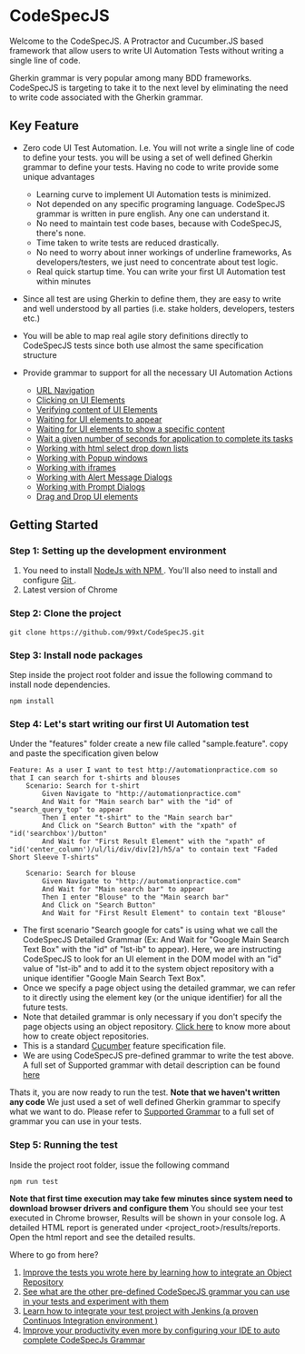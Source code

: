# CodeSpecJS
Welcome to the CodeSpecJS. A Protractor and Cucumber.JS based framework that allow users to write UI Automation Tests without writing a single line of code. 

Gherkin grammar is very popular among many BDD frameworks. CodeSpecJS is targeting to take it to the next level by eliminating the need to write code associated with the Gherkin grammar. 

## Key Feature
* Zero code UI Test Automation. I.e. You will not write a single line of code to define your tests. you will be using a set of well defined Gherkin grammar to define your tests. Having no code to write provide some unique advantages
    * Learning curve to implement UI Automation tests is minimized.
    * Not depended on any specific programing language. CodeSpecJS grammar is written in pure english. Any one can understand it. 
    * No need to maintain test code bases, because with CodeSpecJS, there's none. 
    * Time taken to write tests are reduced drastically. 
    * No need to worry about inner workings of underline frameworks, As developers/testers, we just need to concentrate about test logic.
    * Real quick startup time. You can write your first UI Automation test within minutes
    
* Since all test are using Gherkin to define them, they are easy to write and well understood by all parties (i.e. stake holders, developers, testers etc.)
* You will be able to map real agile story definitions directly to CodeSpecJS tests since both use almost the same specification structure
* Provide grammar to support for all the necessary UI Automation Actions
    * [URL Navigation](https://github.com/99xt/CodeSpecJS/wiki/CodeSpecJS-Supported-Grammar#url-navigation)
    * [Clicking on UI Elements](https://github.com/99xt/CodeSpecJS/wiki/CodeSpecJS-Supported-Grammar#click-on-ui-elements)
    * [Verifying content of UI Elements](https://github.com/99xt/CodeSpecJS/wiki/CodeSpecJS-Supported-Grammar#verify-ui-element-content)
    * [Waiting for UI elements to appear](https://github.com/99xt/CodeSpecJS/wiki/CodeSpecJS-Supported-Grammar#wait-for-an-ui-element-to-appear-or-to-show-a-given-content)
    * [Waiting for UI elements to show a specific content](https://github.com/99xt/CodeSpecJS/wiki/CodeSpecJS-Supported-Grammar#wait-for-an-ui-element-to-appear-or-to-show-a-given-content)
    * [Wait a given number of seconds for application to complete its tasks](https://github.com/99xt/CodeSpecJS/wiki/CodeSpecJS-Supported-Grammar#wait-for-an-ui-element-to-appear-or-to-show-a-given-content)
    * [Working with html select drop down lists](https://github.com/99xt/CodeSpecJS/wiki/CodeSpecJS-Supported-Grammar#select-drop-down-lists)
    * [Working with Popup windows](https://github.com/99xt/CodeSpecJS/wiki/CodeSpecJS-Supported-Grammar#working-with-popup-windows-and-iframes)
    * [Working with iframes](https://github.com/99xt/CodeSpecJS/wiki/CodeSpecJS-Supported-Grammar#working-with-popup-windows-and-iframes)
    * [Working with Alert Message Dialogs ](https://github.com/99xt/CodeSpecJS/wiki/CodeSpecJS-Supported-Grammar#working-with-alertsconfirmation-and-prompt-dialogs)
    * [Working with Prompt Dialogs](https://github.com/99xt/CodeSpecJS/wiki/CodeSpecJS-Supported-Grammar#working-with-alertsconfirmation-and-prompt-dialogs)
    * [Drag and Drop UI elements](https://github.com/99xt/CodeSpecJS/wiki/CodeSpecJS-Supported-Grammar#drag-and-drop-items)


## Getting Started
### Step 1: Setting up the development environment

1. You need to install [ NodeJs with NPM ](https://nodejs.org/en/). You'll also need to install and configure [ Git ](https://git-scm.com/). 
2. Latest version of Chrome

### Step 2: Clone the project
```
git clone https://github.com/99xt/CodeSpecJS.git
```
### Step 3: Install node packages
Step inside the project root folder and issue the following command to install node dependencies.
```
npm install
```

### Step 4: Let's start writing our first UI Automation test 
Under the "features" folder create a new file called "sample.feature". copy and paste the specification given below
```
Feature: As a user I want to test http://automationpractice.com so that I can search for t-shirts and blouses
    Scenario: Search for t-shirt
        Given Navigate to "http://automationpractice.com"
        And Wait for "Main search bar" with the "id" of "search_query_top" to appear
        Then I enter "t-shirt" to the "Main search bar"
        And Click on "Search Button" with the "xpath" of "id('searchbox')/button"
        And Wait for "First Result Element" with the "xpath" of "id('center_column')/ul/li/div/div[2]/h5/a" to contain text "Faded Short Sleeve T-shirts"
         
    Scenario: Search for blouse
        Given Navigate to "http://automationpractice.com"
        And Wait for "Main search bar" to appear
        Then I enter "Blouse" to the "Main search bar"
        And Click on "Search Button"
        And Wait for "First Result Element" to contain text "Blouse"
```
* The first scenario "Search google for cats" is using what we call the CodeSpecJS Detailed Grammar (Ex: And Wait for "Google Main Search Text Box" with the "id" of "lst-ib" to appear). Here, we are instructing CodeSpecJS to look for an UI element in the DOM model with an "id" value of "lst-ib" and to add it to the system object repository with a unique identifier "Google Main Search Text Box". 
* Once we specify a page object using the detailed grammar, we can refer to it directly using the element key (or the unique identifier) for all the future tests. 
* Note that detailed grammar is only necessary if you don't specify the page objects using an object repository. [Click here](https://github.com/99xt/CodeSpecJS/wiki/Creating-an-Object-Repository) to know more about how to create object repositories. 
* This is a standard [Cucumber](https://cucumber.io/) feature specification file.
* We are using CodeSpecJS pre-defined grammar to write the test above. A full set of Supported grammar with detail description can be found [here](https://github.com/99xt/CodeSpecJS/wiki/CodeSpecJS-Supported-Grammar)

Thats it, you are now ready to run the test. **Note that we haven't written any code** We just used a set of well defined Gherkin grammar to specify what we want to do. Please refer to [Supported Grammar](https://github.com/99xt/CodeSpecJS/wiki/CodeSpecJS-Supported-Grammar) to a full set of grammar you can use in your tests. 

### Step 5: Running the test
Inside the project root folder, issue the following command
```
npm run test
```
**Note that first time execution may take few minutes since system need to download browser drivers and configure them**
You should see your test executed in Chrome browser, Results will be shown in your console log. A detailed HTML report is generated under
\<project_root\>/results/reports. Open the html report and see the detailed results.

Where to go from here?
1. [Improve the tests you wrote here by learning how to integrate an Object Repository](https://github.com/99xt/CodeSpecJS/wiki/Creating-an-Object-Repository)
2. [See what are the other pre-defined CodeSpecJS grammar you can use in your tests and experiment with them](https://github.com/99xt/CodeSpecJS/wiki/CodeSpecJS-Supported-Grammar)
3. [Learn how to integrate your test project with Jenkins (a proven Continuos Integration environment )](https://github.com/99xt/CodeSpecJS/wiki/Configuring-Jenkins-Environment)
4. [Improve your productivity even more by configuring your IDE to auto complete CodeSpecJs Grammar](https://github.com/99xt/CodeSpecJS/wiki/Configuring-IDE-Autocomplete-for-CodeSpecJS-Grammar)